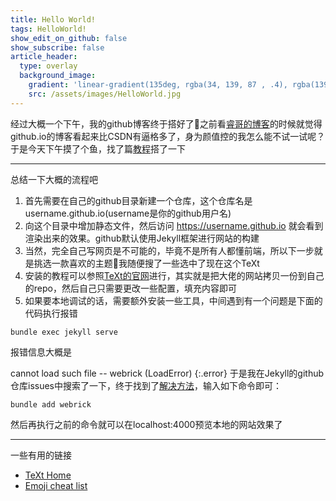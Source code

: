 ```yaml
---
title: Hello World!
tags: HelloWorld!
show_edit_on_github: false
show_subscribe: false
article_header:
  type: overlay
  background_image:
    gradient: 'linear-gradient(135deg, rgba(34, 139, 87 , .4), rgba(139, 34, 139, .4))'
    src: /assets/images/HelloWorld.jpg
---
```


<!--more-->
经过大概一个下午，我的github博客终于搭好了:tada:之前看[睿哥的博客](https://bot-man-jl.github.io)的时候就觉得github.io的博客看起来比CSDN有逼格多了，身为颜值控的我怎么能不试一试呢？于是今天下午摸了个鱼，找了篇[教程](https://keysaim.github.io/post/blog/2017-08-15-how-to-setup-your-github-io-blog/)搭了一下


---

总结一下大概的流程吧

1. 首先需要在自己的github目录新建一个仓库，这个仓库名是username.github.io(username是你的github用户名)
2. 向这个目录中增加静态文件，然后访问 https://username.github.io 就会看到渲染出来的效果。github默认使用Jekyll框架进行网站的构建
3. 当然，完全自己写网页是不可能的，毕竟不是所有人都懂前端，所以下一步就是挑选一款喜欢的主题:ghost:我随便搜了一些选中了现在这个TeXt
4. 安装的教程可以参照[TeXt的官网](https://tianqi.name/jekyll-TeXt-theme/docs/en/quick-start)进行，其实就是把大佬的网站拷贝一份到自己的repo，然后自己只需要更改一些配置，填充内容即可
5. 如果要本地调试的话，需要额外安装一些工具，中间遇到有一个问题是下面的代码执行报错

```
bundle exec jekyll serve
```
报错信息大概是

cannot load such file -- webrick (LoadError)
{:.error}
于是我在Jekyll的github仓库issues中搜索了一下，终于找到了[解决方法](https://github.com/jekyll/jekyll/issues/8531)，输入如下命令即可：
```
bundle add webrick
```
然后再执行之前的命令就可以在localhost:4000预览本地的网站效果了

---

一些有用的链接

- [TeXt Home](https://tianqi.name/jekyll-TeXt-theme/test/)
- [Emoji cheat list](https://github.com/ikatyang/emoji-cheat-sheet/blob/master/README.md)